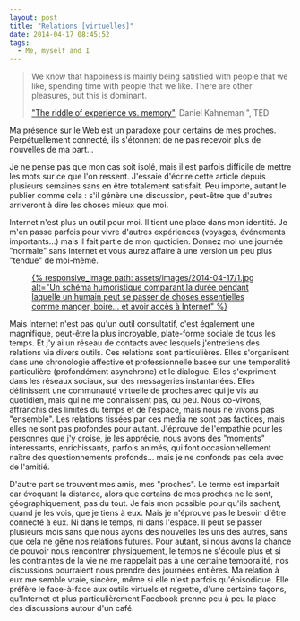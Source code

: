 ```yaml
---
layout: post
title: "Relations [virtuelles]"
date: 2014-04-17 08:45:52
tags:
  - Me, myself and I
---
```


> We know that happiness is mainly being satisfied with people that we like, spending time with people that we like. There are other pleasures, but this is dominant.
>
> ["The riddle of experience vs. memory"](http://www.ted.com/talks/daniel_kahneman_the_riddle_of_experience_vs_memory "&quot;The riddle of experience vs. memory&quot;, Daniel Kahneman &quot;, TED"), Daniel Kahneman &quot;, TED

Ma présence sur le Web est un paradoxe pour certains de mes proches. Perpétuellement connecté, ils s'étonnent de ne pas recevoir plus de nouvelles de ma part&#8230;

<!-- more -->

Je ne pense pas que mon cas soit isolé, mais il est parfois difficile de mettre les mots sur ce que l'on ressent. J'essaie d'écrire cette article depuis plusieurs semaines sans en être totalement satisfait. Peu importe, autant le publier comme cela&nbsp;: s'il génère une discussion, peut-être que d'autres arriveront à dire les choses mieux que moi.

Internet n'est plus un outil pour moi. Il tient une place dans mon identité. Je m'en passe parfois pour vivre d'autres expériences (voyages, événements importants&#8230;) mais il fait partie de mon quotidien. Donnez moi une journée "normale" sans Internet et vous aurez affaire à une version un peu plus "tendue" de moi-même.

<figure>
<a href="http://kindofnormal.com/img/truth_facts/2014/03/07.jpg" title="Voir en plus grand">
      {% responsive_image path: assets/images/2014-04-17/1.jpg alt="Un schéma humoristique comparant la durée pendant laquelle un humain peut se passer de choses essentielles comme manger, boire... et avoir accès à Internet" %}
  </a>
</figure>

Mais Internet n'est pas qu'un outil consultatif, c'est également une magnifique, peut-être la plus incroyable, plate-forme sociale de tous les temps. Et j'y ai un réseau de contacts avec lesquels j'entretiens des relations via divers outils. Ces relations sont particulières. Elles s'organisent dans une chronologie affective et professionnelle basée sur une temporalité particulière (profondément asynchrone) et le dialogue. Elles s'expriment dans les réseaux sociaux, sur des messageries instantanées. Elles définissent une communauté virtuelle de proches avec qui je vis au quotidien, mais qui ne me connaissent pas, ou peu. Nous co-vivons, affranchis des limites du temps et de l'espace, mais nous ne vivons pas "ensemble". Les relations tissées par ces media ne sont pas factices, mais elles ne sont pas profondes pour autant. J'éprouve de l'empathie pour les personnes que j'y croise, je les apprécie, nous avons des "moments" intéressants, enrichissants, parfois animés, qui font occasionnellement naître des questionnements profonds&#8230; mais je ne confonds pas cela avec de l'amitié.

D'autre part se trouvent mes amis, mes "proches". Le terme est imparfait car évoquant la distance, alors que certains de mes proches ne le sont, géographiquement, pas du tout. Je fais mon possible pour qu'ils sachent, quand je les vois, que je tiens à eux. Mais je n'éprouve pas le besoin d'être connecté à eux. Ni dans le temps, ni dans l'espace. Il peut se passer plusieurs mois sans que nous ayons des nouvelles les uns des autres, sans que cela ne gêne nos relations futures. Pour autant, si nous avons la chance de pouvoir nous rencontrer physiquement, le temps ne s'écoule plus et si les contraintes de la vie ne me rappelait pas à une certaine temporalité, nos discussions pourraient nous prendre des journées entières. Ma relation à eux me semble vraie, sincère, même si elle n'est parfois qu'épisodique. Elle préfère le face-à-face aux outils virtuels et regrette, d'une certaine façons, qu'Internet et plus particulièrement Facebook prenne peu à peu la place des discussions autour d'un café.
